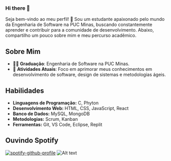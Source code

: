 ### Hi there 👋

Seja bem-vindo ao meu perfil! 👋 Sou um estudante apaixonado pelo mundo da Engenharia de Software na PUC Minas, buscando constantemente aprender e contribuir para a comunidade de desenvolvimento. Abaixo, compartilho um pouco sobre mim e meu percurso acadêmico.

## Sobre Mim

- 👨‍🎓 **Graduação**: Engenharia de Software na PUC Minas.
- 🌱 **Atividades Atuais**: Foco em aprimorar meus conhecimentos em desenvolvimento de software, design de sistemas e metodologias ágeis.

## Habilidades

- **Linguagens de Programação:** C, Phyton
- **Desenvolvimento Web:** HTML, CSS, JavaScript, React
- **Banco de Dados:** MySQL, MongoDB
- **Metodologias:** Scrum, Kanban
- **Ferramentas:** Git, VS Code, Eclipse, Replit

## Ouvindo Spotify
[![spotify-github-profile](https://spotify-github-profile.vercel.app/api/view?uid=mps12yifjbb5s95wkmoggtg5g&cover_image=true&theme=default&show_offline=false&background_color=121212&interchange=true)](https://spotify-github-profile.vercel.app/api/view?uid=mps12yifjbb5s95wkmoggtg5g&redirect=true)
![Alt text](https://spotify-recently-played-readme.vercel.app/api?user=mps12yifjbb5s95wkmoggtg5g)



